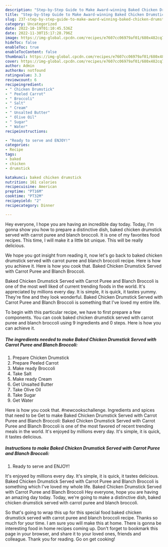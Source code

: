 ```yaml
---
description: "Step-by-Step Guide to Make Award-winning Baked Chicken Drumstick Served with Carrot Puree and Blanch Broccoli"
title: "Step-by-Step Guide to Make Award-winning Baked Chicken Drumstick Served with Carrot Puree and Blanch Broccoli"
slug: 237-step-by-step-guide-to-make-award-winning-baked-chicken-drumstick-served-with-carrot-puree-and-blanch-broccoli
category: Uncategorized
date: 2022-10-19T01:10:45.536Z
date: 2022-11-30T15:17:28.796Z
image: https://img-global.cpcdn.com/recipes/e7607cc06979af01/680x482cq70/baked-chicken-drumstick-served-with-carrot-puree-and-blanch-broccoli-recipe-main-photo.jpg
hideToc: false
enableToc: true
enableTocContent: false
thumbnail: https://img-global.cpcdn.com/recipes/e7607cc06979af01/680x482cq70/baked-chicken-drumstick-served-with-carrot-puree-and-blanch-broccoli-recipe-main-photo.jpg
cover: https://img-global.cpcdn.com/recipes/e7607cc06979af01/680x482cq70/baked-chicken-drumstick-served-with-carrot-puree-and-blanch-broccoli-recipe-main-photo.jpg
author: Admin
authorAv: notfound
ratingvalue: 3.3
reviewcount: 6
recipeingredient:
- " Chicken Drumstick"
- " Peeled Carrot"
- " Broccoli"
- " Salt"
- " Cream"
- " Unsalted Butter"
- " Olive Oil"
- " Sugar"
- " Water"
recipeinstructions:

- "Ready to serve and ENJOY!"
categories:
- Recipe
tags:
- baked
- chicken
- drumstick

katakunci: baked chicken drumstick 
nutrition: 161 calories
recipecuisine: American
preptime: "PT16M"
cooktime: "PT32M"
recipeyield: "2"
recipecategory: Dinner

---
```



Hey everyone, I hope you are having an incredible day today. Today, I'm gonna show you how to prepare a distinctive dish, baked chicken drumstick served with carrot puree and blanch broccoli. It is one of my favorites food recipes. This time, I will make it a little bit unique. This will be really delicious.

We hope you got insight from reading it, now let&#39;s go back to baked chicken drumstick served with carrot puree and blanch broccoli recipe. Here is how you achieve it. Here is how you cook that. Baked Chicken Drumstick Served with Carrot Puree and Blanch Broccoli.

Baked Chicken Drumstick Served with Carrot Puree and Blanch Broccoli is one of the most well liked of current trending foods in the world. It's appreciated by millions every day. It is simple, it is quick, it tastes yummy. They're fine and they look wonderful. Baked Chicken Drumstick Served with Carrot Puree and Blanch Broccoli is something that I've loved my entire life.


To begin with this particular recipe, we have to first prepare a few components. You can cook baked chicken drumstick served with carrot puree and blanch broccoli using 9 ingredients and 0 steps. Here is how you can achieve it.

<!--inarticleads1-->

##### The ingredients needed to make Baked Chicken Drumstick Served with Carrot Puree and Blanch Broccoli:

1. Prepare  Chicken Drumstick
1. Prepare  Peeled Carrot
1. Make ready  Broccoli
1. Take  Salt
1. Make ready  Cream
1. Get  Unsalted Butter
1. Take  Olive Oil
1. Take  Sugar
1. Get  Water


Here is how you cook that. #newcookschallenge. Ingredients and spices that need to be Get to make Baked Chicken Drumstick Served with Carrot Puree and Blanch Broccoli: Baked Chicken Drumstick Served with Carrot Puree and Blanch Broccoli is one of the most favored of recent trending meals in the world. It&#39;s enjoyed by millions every day. It&#39;s simple, it is quick, it tastes delicious. 

<!--inarticleads2-->

##### Instructions to make Baked Chicken Drumstick Served with Carrot Puree and Blanch Broccoli:


1. Ready to serve and ENJOY!

It&#39;s enjoyed by millions every day. It&#39;s simple, it is quick, it tastes delicious. Baked Chicken Drumstick Served with Carrot Puree and Blanch Broccoli is something which I&#39;ve loved my whole life. Baked Chicken Drumstick Served with Carrot Puree and Blanch Broccoli Hey everyone, hope you are having an amazing day today. Today, we&#39;re going to make a distinctive dish, baked chicken drumstick served with carrot puree and blanch broccoli. 

So that's going to wrap this up for this special food baked chicken drumstick served with carrot puree and blanch broccoli recipe. Thanks so much for your time. I am sure you will make this at home. There is gonna be interesting food in home recipes coming up. Don't forget to bookmark this page in your browser, and share it to your loved ones, friends and colleague. Thank you for reading. Go on get cooking!
